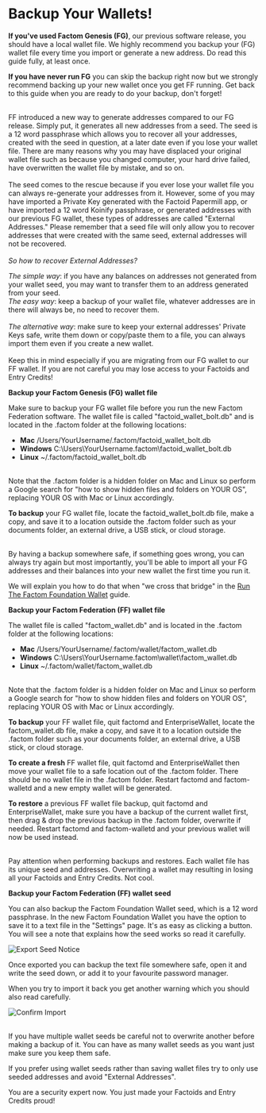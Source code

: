 # Backup Your Wallets!

**If you've used Factom Genesis (FG)**, our previous software release, you should have a local wallet file. We highly recommend you backup your (FG) wallet file every time you import or generate a new address. Do read this guide fully, at least once.

**If you have never run FG** you can skip the backup right now but we strongly recommend backing up your new wallet once you get FF running. Get back to this guide when you are ready to do your backup, don't forget!

<aside class="warning"><br>
FF introduced a new way to generate addresses compared to our FG release. Simply put, it generates all new addresses from a seed. The seed is a 12 word passphrase which allows you to recover all your addresses, created with the seed in question, at a later date even if you lose your wallet file. 
There are many reasons why you may have displaced your original wallet file such as because you changed computer, your hard drive failed, have overwritten the wallet file by mistake, and so on.
<br>
<br>
The seed comes to the rescue because if you ever lose your wallet file you can always re-generate your addresses from it. However, some of you may have imported a Private Key generated with the Factoid Papermill app, or have imported a 12 word Koinify passphrase, or generated addresses with our previous FG wallet, these types of addresses are called "External Addresses." Please remember that a seed file will only allow you to recover addresses that were created with the same seed, external addresses will not be recovered. 
<br>
<br>
<i>So how to recover External Addresses?</i><br>
 
<i>The simple way</i>: if you have any balances on addresses not generated from your wallet seed, you may want to transfer them to an address generated from your seed.<br>
<i>The easy way</i>: keep a backup of your wallet file, whatever addresses are in there will always be, no need to recover them.<br>  
<i>The alternative way</i>: make sure to keep your external addresses' Private Keys safe, write them down or copy/paste them to a file, you can always import them even if you create a new wallet.<br> 
<br>
Keep this in mind especially if you are migrating from our FG wallet to our FF wallet. If you are not careful you may lose access to your Factoids and Entry Credits!
</aside>

**Backup your Factom Genesis (FG) wallet file**

Make sure to backup your FG wallet file before you run the new Factom Federation software. The wallet file is called "factoid_wallet_bolt.db" and is located in the .factom folder at the following locations:

* **Mac** /Users/YourUsername/.factom/factoid_wallet_bolt.db
* **Windows** C:\Users\YourUsername\.factom\factoid_wallet_bolt.db
* **Linux** ~/.factom/factoid_wallet_bolt.db 

<aside class="notice"><br>
Note that the .factom folder is a hidden folder on Mac and Linux so perform a Google search for "how to show hidden files and folders on YOUR OS", replacing YOUR OS with Mac or Linux accordingly.
</aside>

**To backup** your FG wallet file, locate the factoid_wallet_bolt.db file, make a copy, and save it to a location outside the .factom folder such as your documents folder, an external drive, a USB stick, or cloud storage.

<aside class="success"><br>
By having a backup somewhere safe, if something goes wrong, you can always try again but most importantly, you'll be able to import all your FG addresses and their balances into your new wallet the first time you run it.

We will explain you how to do that when "we cross that bridge" in the <a href="#run-the-factom-foundation-wallet">Run The Factom Foundation Wallet</a> guide.
</aside>

**Backup your Factom Federation (FF) wallet file**

The wallet file is called "factom_wallet.db" and is located in the .factom folder at the following locations:

* **Mac** /Users/YourUsername/.factom/wallet/factom_wallet.db
* **Windows** C:\Users\YourUsername\.factom\wallet\factom_wallet.db
* **Linux** ~/.factom/wallet/factom_wallet.db

<aside class="notice"><br>  
Note that the .factom folder is a hidden folder on Mac and Linux so perform a Google search for "how to show hidden files and folders on YOUR OS", replacing YOUR OS with Mac or Linux accordingly.
</aside>

**To backup** your FF wallet file, quit factomd and EnterpriseWallet, locate the factom_wallet.db file, make a copy, and save it to a location outside the .factom folder such as your documents folder, an external drive, a USB stick, or cloud storage.

**To create a fresh** FF wallet file, quit factomd and EnterpriseWallet then move your wallet file to a safe location out of the .factom folder. There should be no wallet file in the .factom folder. Restart factomd and factom-walletd and a new empty wallet will be generated.

**To restore** a previous FF wallet file backup, quit factomd and EnterpriseWallet, make sure you have a backup of the current wallet first, then drag & drop the previous backup in the .factom folder, overwrite if needed. Restart factomd and factom-walletd and your previous wallet will now be used instead.

<aside class="warning"><br>
Pay attention when performing backups and restores. Each wallet file has its unique seed and addresses. Overwriting a wallet may resulting in losing all your Factoids and Entry Credits. Not cool.
</aside>

**Backup your Factom Federation (FF) wallet seed**

You can also backup the Factom Foundation Wallet seed, which is a 12 word passphrase. In the new Factom Foundation Wallet you have the option to save it to a text file in the "Settings" page. It's as easy as clicking a button. You will see a note that explains how the seed works so read it carefully.

![Export Seed Notice](/images/wallet_003.png)
 
Once exported you can backup the text file somewhere safe, open it and write the seed down, or add it to your favourite password manager.

When you try to import it back you get another warning which you should also read carefully. 

![Confirm Import](/images/wallet_004.png)

<aside class="success"><br>
If you have multiple wallet seeds be careful not to overwrite another before making a backup of it.
You can have as many wallet seeds as you want just make sure you keep them safe.

If you prefer using wallet seeds rather than saving wallet files try to only use seeded addresses and avoid "External Addresses".
</aside>

You are a security expert now. You just made your Factoids and Entry Credits proud!